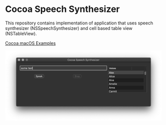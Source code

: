 # Cocoa Speech Synthesizer

This repository contains implementation of application that uses speech synthesizer (NSSpeechSynthesizer) and cell based table view (NSTableView).

[Cocoa macOS Examples](https://github.com/NikolaGrujic91/Cocoa-macOS-Examples)

![image missing](App.png "Application UI")
